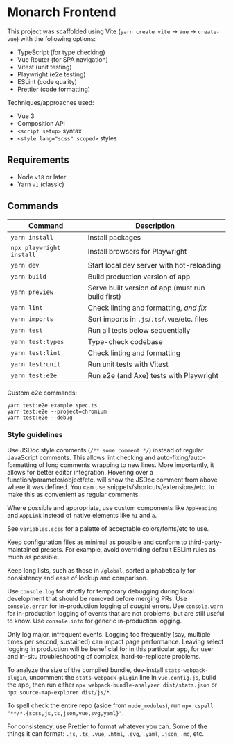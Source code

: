 # Monarch Frontend

This project was scaffolded using Vite (`yarn create vite` → `Vue` → `create-vue`) with the following options:

- TypeScript (for type checking)
- Vue Router (for SPA navigation)
- Vitest (unit testing)
- Playwright (e2e testing)
- ESLint (code quality)
- Prettier (code formatting)

Techniques/approaches used:

- Vue 3
- Composition API
- `<script setup>` syntax
- `<style lang="scss" scoped>` styles

## Requirements

- Node `v18` or later
- Yarn `v1` (classic)

## Commands

| Command                  | Description                                       |
| ------------------------ | ------------------------------------------------- |
| `yarn install`           | Install packages                                  |
| `npx playwright install` | Install browsers for Playwright                   |
| `yarn dev`               | Start local dev server with hot-reloading         |
| `yarn build`             | Build production version of app                   |
| `yarn preview`           | Serve built version of app (must run build first) |
| `yarn lint`              | Check linting and formatting, _and fix_           |
| `yarn imports`           | Sort imports in `.js`/`.ts`/`.vue`/etc. files     |
| `yarn test`              | Run all tests below sequentially                  |
| `yarn test:types`        | Type-check codebase                               |
| `yarn test:lint`         | Check linting and formatting                      |
| `yarn test:unit`         | Run unit tests with Vitest                        |
| `yarn test:e2e`          | Run e2e (and Axe) tests with Playwright           |

Custom e2e commands:

```
yarn test:e2e example.spec.ts
yarn test:e2e --project=chromium
yarn test:e2e --debug
```

### Style guidelines

Use JSDoc style comments (`/** some comment */`) instead of regular JavaScript comments.
This allows lint checking and auto-fixing/auto-formatting of long comments wrapping to new lines.
More importantly, it allows for better editor integration.
Hovering over a function/parameter/object/etc. will show the JSDoc comment from above where it was defined.
You can use snippets/shortcuts/extensions/etc. to make this as convenient as regular comments.

Where possible and appropriate, use custom components like `AppHeading` and `AppLink` instead of native elements like `h1` and `a`.

See `variables.scss` for a palette of acceptable colors/fonts/etc to use.

Keep configuration files as minimal as possible and conform to third-party-maintained presets.
For example, avoid overriding default ESLint rules as much as possible.

Keep long lists, such as those in `/global`, sorted alphabetically for consistency and ease of lookup and comparison.

Use `console.log` for strictly for temporary debugging during local development that should be removed before merging PRs.
Use `console.error` for in-production logging of _caught_ errors.
Use `console.warn` for in-production logging of events that are not problems, but are still useful to know.
Use `console.info` for generic in-production logging.

Only log major, infrequent events.
Logging too frequently (say, multiple times per second, sustained) can impact page performance.
Leaving select logging in production will be beneficial for in this particular app, for user and in-situ troubleshooting of complex, hard-to-replicate problems.

To analyze the size of the compiled bundle, dev-install `stats-webpack-plugin`, uncomment the `stats-webpack-plugin` line in `vue.config.js`, build the app, then run either `npx webpack-bundle-analyzer dist/stats.json` or `npx source-map-explorer dist/js/*`.

To spell check the entire repo (aside from `node_modules`), run `npx cspell "**/*.{scss,js,ts,json,vue,svg,yaml}"`.

For consistency, use Prettier to format whatever you can.
Some of the things it can format: `.js`, `.ts`, `.vue`, `.html`, `.svg`, `.yaml`, `.json`, `.md`, etc.
